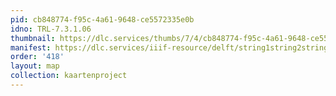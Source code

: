```yaml
---
pid: cb848774-f95c-4a61-9648-ce5572335e0b
idno: TRL-7.3.1.06
thumbnail: https://dlc.services/thumbs/7/4/cb848774-f95c-4a61-9648-ce5572335e0b/full/400,339/0/default.jpg
manifest: https://dlc.services/iiif-resource/delft/string1string2string3/kaartenproject-2007/TRL-7.3.1.06
order: '418'
layout: map
collection: kaartenproject
---
```

